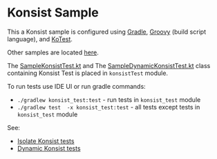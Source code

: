 # Konsist Sample

This a Konsist sample is configured using [Gradle](https://docs.gradle.org/current/userguide/userguide.html),
[Groovy](https://groovy-lang.org/) (build script language),
and [KoTest](https://kotest.io/).

Other samples are located [here](..).

The [SampleKonsistTest.kt](konsist_test/src/test/java/com/sample/SampleKonsistTest.kt) and
The [SampleDynamicKonsistTest.kt](konsist_test/src/test/java/com/sample/SampleDynamicKonsistTest.kt)
class containing Konsist Test is placed in `konsistTest` module.

To run tests use IDE UI or run gradle commands:
- `./gradlew konsist_test:test` - run tests in `konsist_test` module
- `./gradlew test  -x konsist_test:test` - all tests except tests in `konsist_test` module

See:
- [Isolate Konsist tests](https://docs.konsist.lemonappdev.com/advanced/isolate-konsist-tests)
- [Dynamic Konsist tests](https://docs.konsist.lemonappdev.com/advanced/dynamic-konsist-tests)
